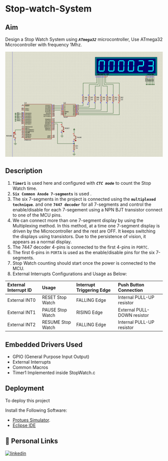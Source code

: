 # Stop-watch-System

## Aim
Design a Stop Watch System using ***`ATmega32`*** microcontroller, 
Use ATmega32 Microcontroller with frequency 1Mhz.

![This is an image](Project%20SnapShots/Protues_Circuit.png)

## Description

1. **`Timer1`** is used here and configured with ***`CTC mode`*** to count the Stop Watch time.
2. **`Six Common Anode 7-segments`** is used .
3. The six 7-segments in the project is connected using the **`multiplexed technique`**. and one **`7447 decoder`** for all 7-segments and control the enable/disable for each 7-segement using a NPN BJT transistor connect to one of the MCU pins.
4. We can connect more than one 7-segment display by using the Multiplexing method. In this method, at a time one 7-segment display is driven by the Microcontroller and the rest are OFF. It keeps switching the displays using transistors. Due to the persistence of vision, it appears as a normal display.
5. The 7447 decoder 4-pins is connected to the first 4-pins in `PORTC`.
6. The first 6-pins in `PORTA` is used as the enable/disable pins for the six 7-segments.
7. Stop Watch counting should start once the power is connected to the MCU.
8. External Interrupts Configurations and Usage as Below:

| External Interrupt ID | Usage  | Interrupt Triggering Edge  | Push Button Connection          |
| :---                  | :--- |     :---        |          :---                   |
| External INT0         | RESET Stop Watch | FALLING Edge    | Internal PULL-UP resistor       |
| External INT1         | PAUSE Stop Watch | RISING Edge     | External PULL-DOWN resistor     |
| External INT2         | RESUME Stop Watch| FALLING Edge    | Internal PULL-UP resistor       |

## Embedded Drivers Used

- GPIO (General Purpose Input Output)
- External Interrupts 
- Common Macros 
- Timer1 Implemented inside StopWatch.c
  
## Deployment

To deploy this project 

Install the Following Software:

- [Protues Simulator](https://ettron.com/proteus-8-14-download-free-with-arduino-libraries-latest-version/).
- [Eclipse IDE](https://www.eclipse.org/downloads/packages/)

## 🔗 Personal Links

[![linkedin](https://img.shields.io/badge/linkedin-0A66C2?style=for-the-badge&logo=linkedin&logoColor=white)](https://www.linkedin.com/in/mostafa-mahmoud23/)
